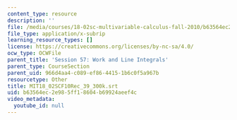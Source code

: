 ```yaml
---
content_type: resource
description: ''
file: /media/courses/18-02sc-multivariable-calculus-fall-2010/b63564ec2e985ff18604b69924aeef4c_MIT18_02SCF10Rec_39_300k.vtt
file_type: application/x-subrip
learning_resource_types: []
license: https://creativecommons.org/licenses/by-nc-sa/4.0/
ocw_type: OCWFile
parent_title: 'Session 57: Work and Line Integrals'
parent_type: CourseSection
parent_uid: 966d4aa4-c089-ef86-4415-1b6c0f5a967b
resourcetype: Other
title: MIT18_02SCF10Rec_39_300k.srt
uid: b63564ec-2e98-5ff1-8604-b69924aeef4c
video_metadata:
  youtube_id: null
---
```


